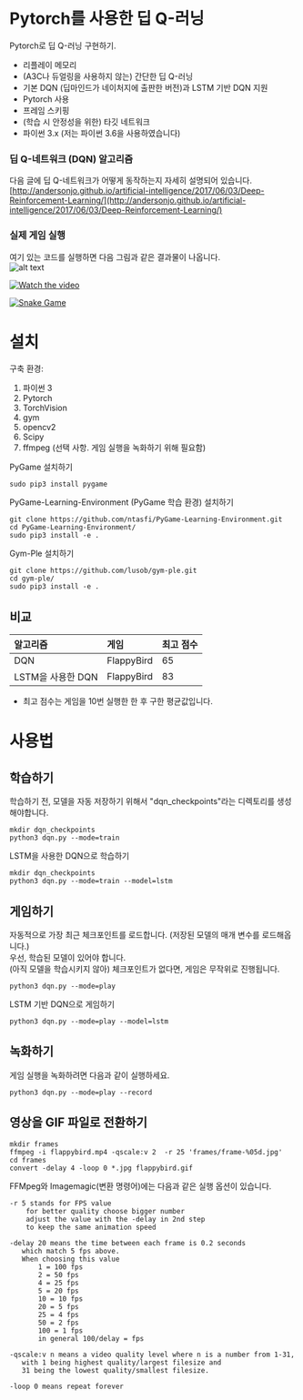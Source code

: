 # Pytorch를 사용한 딥 Q-러닝

Pytorch로 딥 Q-러닝 구현하기. 

* 리플레이 메모리
* (A3C나 듀얼링을 사용하지 않는) 간단한 딥 Q-러닝 
* 기본 DQN (딥마인드가 네이처지에 출판한 버전)과 LSTM 기반 DQN 지원
* Pytorch 사용
* 프레임 스키핑 
* (학습 시 안정성을 위한) 타깃 네트워크 
* 파이썬 3.x (저는 파이썬 3.6을 사용하였습니다)

### 딥 Q-네트워크 (DQN) 알고리즘 
다음 글에 딥 Q-네트워크가 어떻게 동작하는지 자세히 설명되어 있습니다. <br>
[http://andersonjo.github.io/artificial-intelligence/2017/06/03/Deep-Reinforcement-Learning/](http://andersonjo.github.io/artificial-intelligence/2017/06/03/Deep-Reinforcement-Learning/)

### 실제 게임 실행 
여기 있는 코드를 실행하면 다음 그림과 같은 결과물이 나옵니다.  <br>
![alt text](./images/flappybird.gif?raw=true)

[![Watch the video](http://img.youtube.com/vi/MkE6bnK7_DE/0.jpg)](https://youtu.be/MkE6bnK7_DE)

[![Snake Game](https://img.youtube.com/vi/cBxXIII4qRM/0.jpg)](https://www.youtube.com/watch?v=cBxXIII4qRM)


# 설치

구축 환경: 

1. 파이썬 3
2. Pytorch 
3. TorchVision
4. gym
5. opencv2 
6. Scipy 
7. ffmpeg (선택 사항. 게임 실행을 녹화하기 위해 필요함)


PyGame 설치하기

```
sudo pip3 install pygame
```

PyGame-Learning-Environment (PyGame 학습 환경) 설치하기

```
git clone https://github.com/ntasfi/PyGame-Learning-Environment.git
cd PyGame-Learning-Environment/
sudo pip3 install -e .
```

Gym-Ple 설치하기

```
git clone https://github.com/lusob/gym-ple.git
cd gym-ple/
sudo pip3 install -e .
```
## 비교 

| 알고리즘 | 게임 | 최고 점수 | 
|:----------|:-----|:-----------|
| DQN       | FlappyBird | 65   |
| LSTM을 사용한 DQN | FlappyBird | 83 |

* 최고 점수는 게임을 10번 실행한 한 후 구한 평균값입니다. 

# 사용법

## 학습하기

학습하기 전, 모델을 자동 저장하기 위해서 "dqn_checkpoints"라는 디렉토리를 생성해야합니다. 

```
mkdir dqn_checkpoints
python3 dqn.py --mode=train
```

LSTM을 사용한 DQN으로 학습하기 

```
mkdir dqn_checkpoints
python3 dqn.py --mode=train --model=lstm
```

## 게임하기

자동적으로 가장 최근 체크포인트를 로드합니다. (저장된 모델의 매개 변수를 로드해옵니다.) <br>
우선, 학습된 모델이 있어야 합니다. <br>
(아직 모델을 학습시키지 않아) 체크포인트가 없다면, 게임은 무작위로 진행됩니다.

```
python3 dqn.py --mode=play
```

LSTM 기반 DQN으로 게임하기 

```
python3 dqn.py --mode=play --model=lstm
```

## 녹화하기

게임 실행을 녹화하려면 다음과 같이 실행하세요.

```
python3 dqn.py --mode=play --record 
```

## 영상을 GIF 파일로 전환하기

```
mkdir frames
ffmpeg -i flappybird.mp4 -qscale:v 2  -r 25 'frames/frame-%05d.jpg'
cd frames
convert -delay 4 -loop 0 *.jpg flappybird.gif
```

FFMpeg와 Imagemagic(변환 명령어)에는 다음과 같은 실행 옵션이 있습니다.

```
-r 5 stands for FPS value
    for better quality choose bigger number
    adjust the value with the -delay in 2nd step
    to keep the same animation speed

-delay 20 means the time between each frame is 0.2 seconds
   which match 5 fps above.
   When choosing this value
       1 = 100 fps
       2 = 50 fps
       4 = 25 fps
       5 = 20 fps
       10 = 10 fps
       20 = 5 fps
       25 = 4 fps
       50 = 2 fps
       100 = 1 fps
       in general 100/delay = fps

-qscale:v n means a video quality level where n is a number from 1-31, 
   with 1 being highest quality/largest filesize and 
   31 being the lowest quality/smallest filesize.

-loop 0 means repeat forever
```
